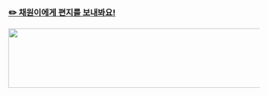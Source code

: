 ### [✏️ 채원이에게 편지를 보내봐요!](https://cloudy.cloudy.n-e.kr/cloudy/1)

<a href="https://github.com/devxb/gitanimals">
  <img
    src="https://render.gitanimals.org/lines/ywonchae1?pet-id=591880058140549381"
    width="600"
    height="120"
  />
</a>

